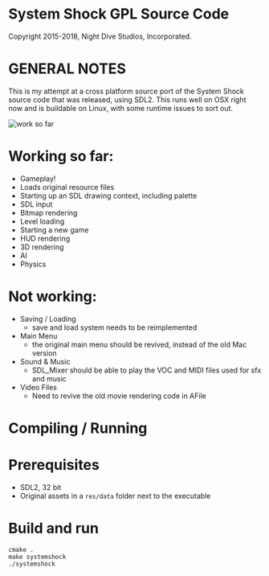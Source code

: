 System Shock GPL Source Code
============================
Copyright 2015-2018, Night Dive Studios, Incorporated.

GENERAL NOTES
=============

This is my attempt at a cross platform source port of the System Shock source code that was released, using SDL2. This runs well on OSX right now and is buildable on Linux, with some runtime issues to sort out.

![work so far](https://i.imgur.com/PWdEo9J.gif)

# Working so far:
- Gameplay!
- Loads original resource files
- Starting up an SDL drawing context, including palette
- SDL input
- Bitmap rendering
- Level loading
- Starting a new game
- HUD rendering
- 3D rendering
- AI
- Physics

# Not working:
- Saving / Loading
  - save and load system needs to be reimplemented
- Main Menu
  - the original main menu should be revived, instead of the old Mac version
- Sound & Music
  - SDL_Mixer should be able to play the VOC and MIDI files used for sfx and music
- Video Files
  - Need to revive the old movie rendering code in AFile

Compiling / Running
============

# Prerequisites
  - SDL2, 32 bit
  - Original assets in a `res/data` folder next to the executable

# Build and run
```
cmake .
make systemshock
./systemshock
```
